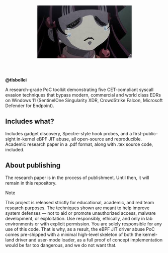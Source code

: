 <h1 align="center">
  <br>
  <img src=assets/nanika.jpg alt=":3" width="300"></a>
  <br>
  <br>
</h1>

**@tlsbollei**

A research-grade PoC toolkit demonstrating five CET-compliant syscall evasion techniques that bypass modern, commercial and world class EDRs on Windows 11 (SentinelOne Singularity XDR, CrowdStrike Falcon, Microsoft Defender for Endpoint).

## Includes what?
Includes gadget discovery, Spectre-style hook probes, and a first-public-sight in-kernel eBPF JIT abuse, all open-source and reproducible. Academic research paper in a .pdf format, along with .tex source code, included.

## About publishing
The research paper is in the process of publishment. Until then, it will remain in this repository.

> [!NOTE]
> This project is released strictly for educational, academic, and red team research purposes. The techniques shown are meant to help improve system defenses — not to aid or promote unauthorized access, malware development, or exploitation. Use responsibly, ethically, and only in lab environments or with explicit permission. You are solely responsible for any use of this code.
That is why, as a result, the eBPF JIT driver abuse PoC comes pre-shipped with a minimal high-level skeleton of both the kernel-land driver and user-mode loader, as a full proof of concept implementation would be far too dangerous, and we do not want that.







